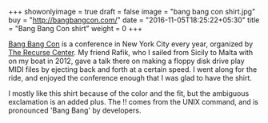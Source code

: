 +++
showonlyimage = true
draft = false
image = "bang bang con shirt.jpg"
buy = "http://bangbangcon.com/"
date = "2016-11-05T18:25:22+05:30"
title = "Bang Bang Con shirt"
weight = 0
+++

[Bang Bang Con](http://bangbangcon.com/) is a conference in New York City every year, organized by [The Recurse Center](https://www.recurse.com/). My friend Rafik, who I sailed from Sicily to Malta with on my boat in 2012, gave a talk there on making a floppy disk drive play MIDI files by ejecting back and forth at a certain speed. I went along for the ride, and enjoyed the conference enough that I was glad to have the shirt.

I mostly like this shirt because of the color and the fit, but the ambiguous exclamation is an added plus. The !! comes from the UNIX command, and is pronounced 'Bang Bang' by developers.
